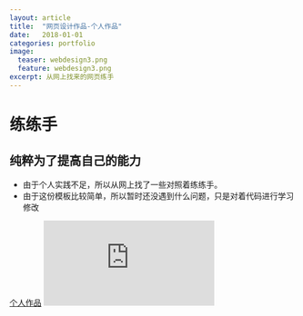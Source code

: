 ```yaml
---
layout: article
title:  "网页设计作品-个人作品"
date:   2018-01-01
categories: portfolio
image:
  teaser: webdesign3.png
  feature: webdesign3.png
excerpt: 从网上找来的网页练手
---
```


# 练练手 

## 纯粹为了提高自己的能力

- 由于个人实践不足，所以从网上找了一些对照着练练手。
- 由于这份模板比较简单，所以暂时还没遇到什么问题，只是对着代码进行学习修改

[个人作品](https://luo00789.github.io/images/work1.png)
![个人作品](https://luo00789.github.io/portfolio/web/index.html)

